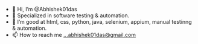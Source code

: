 - 👋 Hi, I’m @Abhishek01das
- 👀 Specialized in software testing & automation.
- 🌱 I’m good at html, css, python, java, selenium, appium, manual testinng & automation.
- 📫 How to reach me ...abhishek01das@gmail.com

<!---
Abhishek01das/Abhishek01das is a ✨ special ✨ repository because its `README.md` (this file) appears on your GitHub profile.
You can click the Preview link to take a look at your changes.
--->
